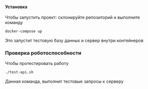 
#### Установка
Чтобы запустить проект: склонируйте репозиторий и выполните команду


```bash
docker-compose up
```
Это запустит тестовую базу данных и сервер внутри контейнеров

### Проверка роботоспособности

Чтобы протестировать работу
```bash
./test-api.sh
```
Данная команда, выполнит тестовые запросы к серверу

